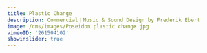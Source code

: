 ```yaml
---
title: Plastic Change
description: Commercial︱Music & Sound Design by Frederik Ebert
image: /cms/images/Poseidon plastic change.jpg
vimeoID: '261504102'
showinslider: true
---
```



